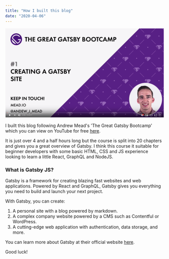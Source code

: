 ```yaml
---
title: "How I built this blog"
date: "2020-04-06"
---
```


[![Andrew Mead's Gatsby Course](./gatsby-course.png)](https://www.youtube.com/watch?v=8t0vNu2fCCM)

I built this blog following Andrew Mead's 'The Great Gatsby Bootcamp' which you can view on YouTube for free [here](https://www.youtube.com/watch?v=8t0vNu2fCCM).

It is just over 4 and a half hours long but the course is split into 20 chapters and gives you a great overview of Gatsby. I think this course it suitable for beginner developers with some basic HTML, CSS and JS experience looking to learn a little React, GraphQL and NodeJS.

### What is Gatsby JS?

Gatsby is a framework for creating blazing fast websites and web applications. Powered by React and GraphQL, Gatsby gives you everything you need to build and launch your next project.

With Gatsby, you can create:

1. A personal site with a blog powered by markdown.
2. A complex company website powered by a CMS such as Contentful or WordPress.
3. A cutting-edge web application with authentication, data storage, and more.

You can learn more about Gatsby at their official website [here](https://www.gatsbyjs.org/).

Good luck!
